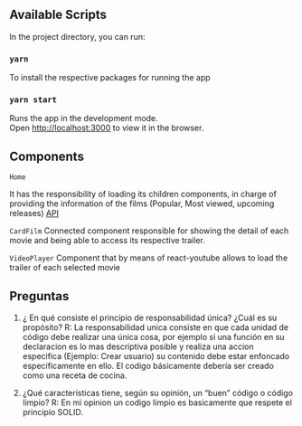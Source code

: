 ## Available Scripts

In the project directory, you can run:

### `yarn`
To install the respective packages for running the app

### `yarn start`

Runs the app in the development mode.<br />
Open [http://localhost:3000](http://localhost:3000) to view it in the browser.



## Components

`Home`

It has the responsibility of loading its children components, in charge of providing the information of the films (Popular, Most viewed, upcoming releases)
[API](https://developers.themoviedb.org/3/movies/get-popular-movies)

`CardFilm`
Connected component responsible for showing the detail of each movie and being able to access its respective trailer.

`VideoPlayer`
Component that by means of react-youtube allows to load the trailer of each selected movie

## Preguntas

1. ¿ En qué consiste el principio de responsabilidad única? ¿Cuál es su propósito? 
R: La responsabilidad unica consiste en que cada unidad de código debe realizar una única cosa, por ejemplo si una
función en su declaracion es lo mas descriptiva posible y realiza una accion especifica (Ejemplo: Crear usuario) su contenido debe estar enfoncado especificamente en ello. El codigo básicamente debería ser creado como una receta de cocina.

2. ¿Qué características tiene, según su opinión, un “buen” código o código limpio?
R: En mi opinion un codigo limpio es basicamente que respete el principio SOLID.
